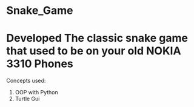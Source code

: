 # Snake_Game
# Developed The classic snake game that used to be on your old NOKIA 3310 Phones
Concepts used:
1. OOP with Python
2. Turtle Gui
